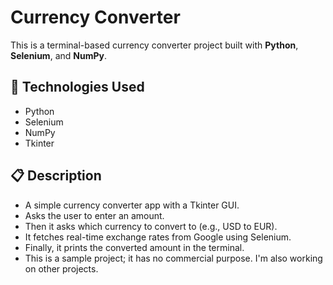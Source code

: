 # Currency Converter

This is a terminal-based currency converter project built with **Python**, **Selenium**, and **NumPy**.

## 🧰 Technologies Used

- Python
- Selenium
- NumPy
- Tkinter

## 📋 Description

- A simple currency converter app with a Tkinter GUI.
- Asks the user to enter an amount.
- Then it asks which currency to convert to (e.g., USD to EUR).
- It fetches real-time exchange rates from Google using Selenium.
- Finally, it prints the converted amount in the terminal.
- This is a sample project; it has no commercial purpose. I'm also working on other projects.
